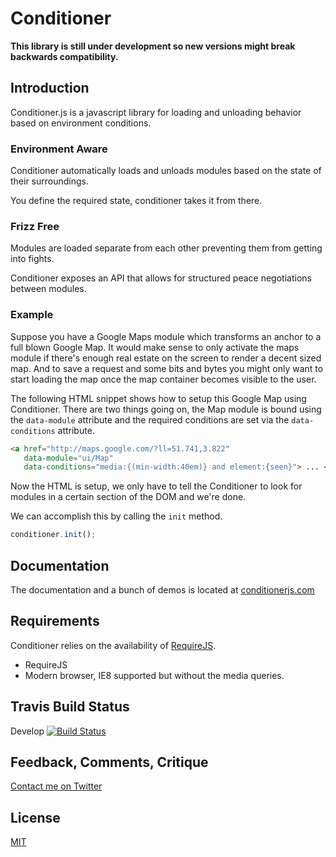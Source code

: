 # Conditioner

**This library is still under development so new versions might break backwards compatibility.**

## Introduction

Conditioner.js is a javascript library for loading and unloading behavior based on environment conditions.


### Environment Aware

Conditioner automatically loads and unloads modules based on the state of their surroundings.

You define the required state, conditioner takes it from there.


### Frizz Free

Modules are loaded separate from each other preventing them  from getting into fights.

Conditioner exposes an API that allows for structured peace negotiations between modules.


### Example

Suppose you have a Google Maps module which transforms an anchor to a full blown Google Map. It would make sense to only activate the maps module if there's enough real estate on the screen to render a decent sized map. And to save a request and some bits and bytes you might only want to start loading the map once the map container becomes visible to the user.

The following HTML snippet shows how to setup this Google Map using Conditioner. There are two things going on, the Map module is bound using the `data-module` attribute and the required conditions are set via the `data-conditions` attribute.

```html
<a href="http://maps.google.com/?ll=51.741,3.822"
   data-module="ui/Map"
   data-conditions="media:{(min-width:40em)} and element:{seen}"> ... </a>
```

Now the HTML is setup, we only have to tell the Conditioner to look for modules in a certain section of the DOM and we're done. 

We can accomplish this by calling the `init` method.

```javascript
conditioner.init();
```

## Documentation
The documentation and a bunch of demos is located at [conditionerjs.com](http://conditionerjs.com)

## Requirements
Conditioner relies on the availability of [RequireJS](http://requirejs.org).

* RequireJS
* Modern browser, IE8 supported but without the media queries.


## Travis Build Status

Develop [![Build Status](https://travis-ci.org/rikschennink/conditioner.png?branch=develop)](https://travis-ci.org/moment/moment)

## Feedback, Comments, Critique
[Contact me on Twitter](http://twitter.com/rikschennink)

## License
[MIT](http://www.opensource.org/licenses/mit-license.php)
